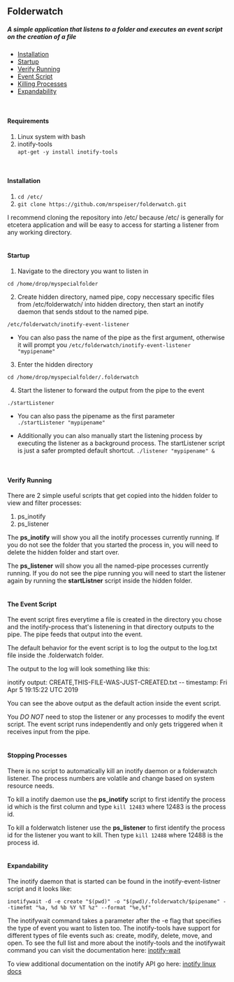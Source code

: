 ## Folderwatch

##### A simple application that listens to a folder and executes an event script on the creation of a file

- [Installation](#requirements)
- [Startup](#startup)
- [Verify Running](#verify-running)
- [Event Script](#the-event-script)
- [Killing Processes](#stopping-processes)
- [Expandability](#expandability)

  
<br />

#### Requirements
1. Linux system with bash
2. inotify-tools  
```apt-get -y install inotify-tools```
<br />  

#### Installation
1. ```cd /etc/```
2. ```git clone https://github.com/mrspeiser/folderwatch.git```

I recommend cloning the repository into /etc/ because /etc/ is generally for etcetera application and will be easy to access for starting a listener from any working directory.  
<br />  

#### Startup

1. Navigate to the directory you want to listen in

  ```cd /home/drop/myspecialfolder```

2. Create hidden directory, named pipe, copy neccessary specific files from /etc/folderwatch/ into hidden directory, then start an inotify daemon that sends stdout to the named pipe.
  
```/etc/folderwatch/inotify-event-listener```
   - You can also pass the name of the pipe as the first argument, otherwise it will prompt you 
```/etc/folderwatch/inotify-event-listener "mypipename"```

3. Enter the hidden directory 
  
```cd /home/drop/myspecialfolder/.folderwatch```

4. Start the listener to forward the output from the pipe to the event
  
```./startListener```
  
   - You can also pass the pipename as the first parameter  
```./startListener "mypipename"```
  
   - Additionally you can also manually start the listening process by executing the listener as a background process. The startListener script is just a safer prompted default shortcut. 
```./listener "mypipename" &```  
<br />

#### Verify Running

There are 2 simple useful scripts that get copied into the hidden folder to view and filter processes:
1. ps_inotify
2. ps_listener

The **ps_inotify** will show you all the inotify processes currently running. If you do not see the folder that you started the process in, you will need to delete the hidden folder and start over.

The **ps_listener** will show you all the named-pipe processes currently running. If you do not see the pipe running you will need to start the listener again by running the **startListner** script inside the hidden folder.  
<br />

#### The Event Script

The event script fires everytime a file is created in the directory you chose and the inotify-process that's listenening in that directory outputs to the pipe. The pipe feeds that output into the event.

The default behavior for the event script is to log the output to the log.txt file inside the .folderwatch folder.

The output to the log will look something like this:  

inotify output: CREATE,THIS-FILE-WAS-JUST-CREATED.txt    --    timestamp: Fri Apr  5 19:15:22 UTC 2019

You can see the above output as the default action inside the event script.

You _DO NOT_ need to stop the listener or any processes to modify the event script. The event script runs independently and only gets triggered when it receives input from the pipe.  
<br />  

#### Stopping Processes

There is no script to automatically kill an inotify daemon or a folderwatch listener. The process numbers are volatile and change based on system resource needs.

To kill a inotify daemon use the **ps_inotify** script to first identify the process id which is the first column and type ```kill 12483``` where 12483 is the process id.

To kill a folderwatch listener use the **ps_listener** to first identify the process id for the listener you want to kill. Then type ```kill 12488``` where 12488 is the process id.  
<br />  

#### Expandability

The inotify daemon that is started can be found in the inotify-event-listner script and it looks like:

```inotifywait -d -e create "$(pwd)" -o "$(pwd)/.folderwatch/$pipename" --timefmt "%a, %d %b %Y %T %z" --format "%e,%f"```


The inotifywait command takes a parameter after the -e flag that specifies the type of event you want to listen too. The inotify-tools have support for different types of file events such as: create, modify, delete, move, and open. To see the full list and more about the inotify-tools and the inotifywait command you can visit the documentation here: [inotify-wait](https://linux.die.net/man/1/inotifywait)
 

To view additional documentation on the inotify API go here: [inotify linux docs](https://linux.die.net/man/7/inotify)


